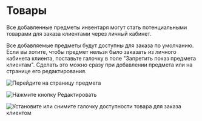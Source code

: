 # Товары

Все добавленные предметы инвентаря могут стать потенциальными товарами для заказа клиентами через личный кабинет.

Все добавляемые предметы будут доступны для заказа по умолчанию. Если вы хотите, чтобы предмет нельзя было заказать из личного кабинета клиента, поставьте галочку в поле "Запретить показ предмета клиентам". Сделать это можно сразу при добавлении предмета или на странице его редактирования.

![Перейдите на страницу предмета](../.gitbook/assets/Screenshot\_207.png)

![Нажмите кнопку Редактировать](../.gitbook/assets/Screenshot\_210.png)

![Установите или снимите галочку доступности товара для заказа клиентом](../.gitbook/assets/Screenshot\_211.png)


